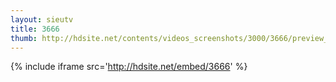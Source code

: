 ```yaml
---
layout: sieutv
title: 3666
thumb: http://hdsite.net/contents/videos_screenshots/3000/3666/preview_360p.mp4.jpg
---
```

{% include iframe src='http://hdsite.net/embed/3666' %}
 
